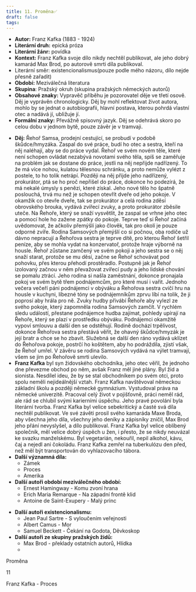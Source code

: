 ```yaml
---
title: 11. Proměna✅
draft: false
tags:
---
```

 - **Autor:** Franz Kafka (1883 - 1924)
- **Literární druh:** epická próza
- **Literární žánr:** povídka
- **Kontext:** Franz Kafka svoje dílo nikdy nechtěl publikovat, ale jeho dobrý kamarád Max Brod, po autorově smrti díla publikoval.
- Literární směr: existencionalismus(pouze podle mého názoru, dílo nejde přesně zařadit)
- **Období:** Meziválečná literatura
- **Skupina**: Pražský okruh (skupina pražských německých autorů)
- **Obsahové znaky:** Vypravěč příběhu je pozorovatel děje ve třetí osově. Děj je vyprávěn chronologicky. Děj by mohl reflektovat život autora, mohlo by se jednat o autobiografii, hlavní postava, kterou pohrdá vlastní otec a nadává jí, ubližuje jí.
- **Formální znaky:** Převážně spisovný jazyk. Děj se odehrává skoro po celou dobu v jednom bytě, pouze závěr je v tramvaji.
* **Děj:** Řehoř Samsa, prodejní cestující, se probudí v podobě škůdce/hmyzáka. Zaspal do své práce, budí ho otec a sestra, kteří na něj naléhají, aby se do práce vydal. Řehoř ve svém novém těle, které není schopen ovládat nezabývá novotami svého těla, spíš se zaměřuje na problém jak se dostane do práce, jestli na něj nepřijde nadřízený. To že má více nohou, kulatou tělesnou schránku, a proto nemůže vylézt z postele, to ho tolik netrápí. Později na něj přijde jeho nadřízený, prokurátor, ptá se ho proč nepřišel do práce, dokonce ho podezírá, že má nekalé úmysly s penězi, které získal. Jeho nové tělo ho špatně poslouchá, trvá mu než je schopen otevřít dveře od jeho pokoje. V okamžik co otevře dveře, tak se prokurátor a celá rodina zděsí obrovského brouka, vydává zvířecí zvuky, a proto prokurátor zběsile uteče. Na Řehoře, který se snaží vysvětlit, že zaspal se vrhne jeho otec a pomocí hole ho zažene zpátky do pokoje. Teprve teď si Řehoř začíná uvědomovat, že ačkoliv přemýšlí jako člověk, tak pro okolí je pouze odporné zvíře. Rodina Samsových přemýšlí co si počnou, oba rodiče už dávno nepracují a Řehořova sestra je teprve dítě, pro kterou Řehoř šetřil peníze, aby se mohla vydat na konzervatoř, protože hraje výborně na housle. Řehoř zůstane zamčený ve svém pokoji a jeho sestra se o něj snaží starat, protože se mu děsí, začne se Řehoř schovávat pod pohovku, přes kterou přehodí prostěradlo. Postupně jak je Řehoř izolovaný začnou v něm převažovat zvířecí pudy a jeho lidské chování se pomalu ztrácí. Jeho rodina si našla zaměstnání, dokonce pronajala pokoj ve svém bytě třem podnájemcům, pro které musí i vařit. Jednoho večera večeří páni podnájemci v obýváku a Řehořova sestra cvičí hru na housle v kuchyni, líbezné tóny se podnájemníkům zprvu líbí na tolik, že ji poprosí aby hrála pro ně. Zvuky hudby přivábí Řehoře aby vylezl ze svého pokoje, který zapomněla rodina Samsových zamčít. V rychlém sledu událostí, přestane podnájemce hudba zajímat, pohledy upírají na Řehoře, který se plazí v prostředku obýváku. Podnájemci okamžitě vypoví smlouvu a další den se odstěhují. Rodině dochází trpělivost, dokonce Řehořova sestra přestává věřit, že ohavný škůdce/hmyzák je její bratr a chce se ho zbavit. Služebná se další den ráno vydává uklízet do Řehořova pokoje, postrčí ho koštětem, aby ho podráždila, zjistí však, že Řehoř umřel. V závěru se rodina Samsových vydává na výlet tramvají, všem se jim po Řehořově smrti ulevilo.
* **Franz Kafka** byl syn židovského obchodníka, jeho otec věřil, že jednoho dne převezme obchod po něm, avšak Franz měl jiné plány. Byl žid a sionista. Nesdílel ideu, že by se stal obchodníkem po svém otci, proto spolu neměli nejideálnější vztah. Franz Kafka navštěvoval německou základní školu a později německé gymnázium. Vystudoval práva na německé univerzitě. Pracoval celý život v pojišťovně, práci neměl rád, ale rád se chlubil svými karierními úspěchu. Jeho pravé povolání byla literární tvorba. Franz Kafka byl velice sebekritický a časté svá díla nechtěl publikovat. Ve své závěti prosil svého kamaráda Maxe Broda, aby všechna jeho díla, všechny jeho deníky a zápisníky zničil, Max Brod jeho přání nevyslyšel, a dílo publikoval. Franz Kafka byl velice oblíbený společník, měl velice dobrý úspěch u žen, i přesto, že se nikdy neuvázal ke svazku manželskému. Byl vegetarián, nekouřil, nepil alkohol, kávu, čaj a nejedl ani čokoládu. Franz Kafka zemřel na tuberkulózu den před, než měl být transportován do vyhlazovacího tábora. 
* **Další významná díla:** 
	* Zámek
	* Proces 
	* Amerika
* **Další autoři období meziválečného období:** 
	* Ernest Hamingway - Komu zvoní hrana
	* Erich Maria Remarque - Na západní frontě klid
	* Antoine de Saint-Exupery - Malý princ
- **Další autoři existencionalismu:**
	- Jean Paul Sartre - S vyloučením veřejnosti
	- Albert Camus - Mor
	- Samuel Beckett - Čekání na Godota, Děvkoskop
- **Další autoři ze skupiny pražských židů:**
	- Max Brod - překlady ostatních autorů, Hlídka
	- 

Proměna

11

Franz Kafka - Proces